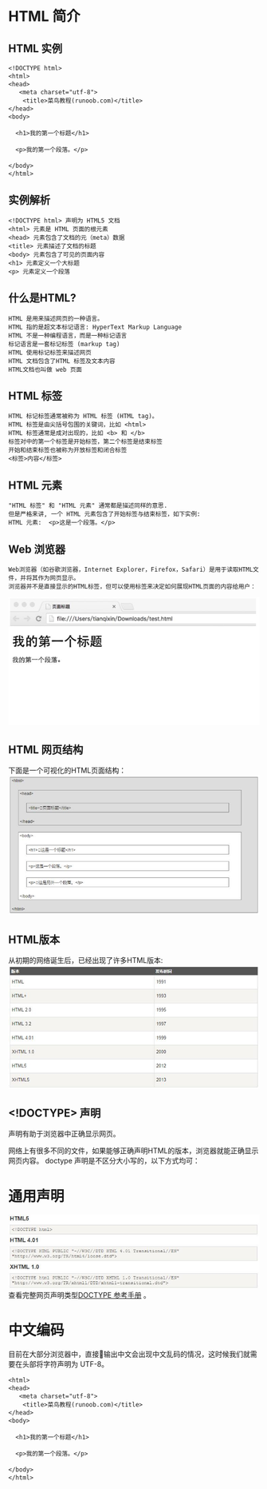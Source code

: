 # HTML 简介
## HTML 实例
    <!DOCTYPE html>
    <html>
    <head>
       <meta charset="utf-8">
        <title>菜鸟教程(runoob.com)</title>
    </head>
    <body>
 
      <h1>我的第一个标题</h1>
 
      <p>我的第一个段落。</p>
 
    </body>
    </html>
## 实例解析
    <!DOCTYPE html> 声明为 HTML5 文档
    <html> 元素是 HTML 页面的根元素
    <head> 元素包含了文档的元（meta）数据
    <title> 元素描述了文档的标题
    <body> 元素包含了可见的页面内容
    <h1> 元素定义一个大标题
    <p> 元素定义一个段落
## 什么是HTML?
    HTML 是用来描述网页的一种语言。
    HTML 指的是超文本标记语言: HyperText Markup Language
    HTML 不是一种编程语言，而是一种标记语言
    标记语言是一套标记标签 (markup tag)
    HTML 使用标记标签来描述网页
    HTML 文档包含了HTML 标签及文本内容
    HTML文档也叫做 web 页面
## HTML 标签
    HTML 标记标签通常被称为 HTML 标签 (HTML tag)。
    HTML 标签是由尖括号包围的关键词，比如 <html>
    HTML 标签通常是成对出现的，比如 <b> 和 </b>
    标签对中的第一个标签是开始标签，第二个标签是结束标签
    开始和结束标签也被称为开放标签和闭合标签
    <标签>内容</标签>
## HTML 元素
    "HTML 标签" 和 "HTML 元素" 通常都是描述同样的意思.
    但是严格来讲, 一个 HTML 元素包含了开始标签与结束标签，如下实例:
    HTML 元素:  <p>这是一个段落。</p>
## Web 浏览器
    Web浏览器（如谷歌浏览器，Internet Explorer，Firefox，Safari）是用于读取HTML文件，并将其作为网页显示。
    浏览器并不是直接显示的HTML标签，但可以使用标签来决定如何展现HTML页面的内容给用户：

![image](1-1WebBrowse.jpg)

## HTML 网页结构
   下面是一个可视化的HTML页面结构：
![image](1-1structrue.jpg)   
## HTML版本
   从初期的网络诞生后，已经出现了许多HTML版本:
![image](1-1HtmlVersion.jpg)   
## <!DOCTYPE> 声明
   <!DOCTYPE>声明有助于浏览器中正确显示网页。
   网络上有很多不同的文件，如果能够正确声明HTML的版本，浏览器就能正确显示网页内容。
   doctype 声明是不区分大小写的，以下方式均可： 
   <!DOCTYPE html> 
   <!DOCTYPE HTML> 
   <!doctype html> 
   <!Doctype Html>
# 通用声明

![image](1-1html5.jpg)   
   查看完整网页声明类型[DOCTYPE 参考手册](http://www.runoob.com/tags/tag-doctype.html) 。

# 中文编码

   目前在大部分浏览器中，直接输出中文会出现中文乱码的情况，这时候我们就需要在头部将字符声明为 UTF-8。
   <!DOCTYPE html>
    <html>
    <head>
       <meta charset="utf-8">
        <title>菜鸟教程(runoob.com)</title>
    </head>
    <body>
 
      <h1>我的第一个标题</h1>
 
      <p>我的第一个段落。</p>
 
    </body>
    </html>